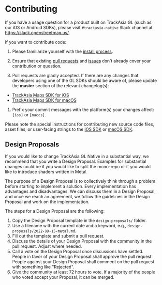 # Contributing

If you have a usage question for a product built on TrackAsia GL (such as our iOS or Android SDKs), please visit `#trackasia-native` Slack channel at https://slack.openstreetmap.us/.

If you want to contribute code:

1. Please familiarize yourself with the [install process](README.md#installation).

1. Ensure that existing [pull requests](https://github.com/track-asia/trackasia-gl-native/pulls) and [issues](https://github.com/track-asia/trackasia-gl-native/issues) don’t already cover your contribution or question.

1. Pull requests are gladly accepted. If there are any changes that developers using one of the GL SDKs should be aware of, please update the **master** section of the relevant changelog(s):
  * [TrackAsia Maps SDK for iOS](platform/ios/CHANGELOG.md)
  * [TrackAsia Maps SDK for macOS](platform/macos/CHANGELOG.md)

1. Prefix your commit messages with the platform(s) your changes affect: `[ios]` or `[macos]`.

Please note the special instructions for contributing new source code files, asset files, or user-facing strings to the [iOS SDK](platform/ios/DEVELOPING.md) or [macOS SDK](platform/macos/DEVELOPING.md).

## Design Proposals

If you would like to change TrackAsia GL Native in a substantial way, we recommend that you write a Design Proposal. Examples for substantial changes could be if you would like to split the mono-repo or if you would like to introduce shaders written in Metal.

The purpose of a Design Proposal is to collectively think through a problem before starting to implement a solution. Every implementation has advantages and disadvantages. We can discuss them in a Design Proposal, and once we reach an agreement, we follow the guidelines in the Design Proposal and work on the implementation.

The steps for a Design Proposal are the following:

1. Copy the Design Proposal template in the `design-proposals/` folder.
2. Use a filename with the current date and a keyword, e.g., `design-proposals/2022-09-15-metal.md`.
3. Fill out the template and submit a pull request.
4. Discuss the details of your Design Proposal with the community in the pull request. Adjust where needed.
5. Call a vote on the Design Proposal once discussions have settled. People in favor of your Design Proposal shall approve the pull request. People against your Design Proposal shall comment on the pull request with something like "Rejected".
6. Give the community at least 72 hours to vote. If a majority of the people who voted accept your Proposal, it can be merged.
